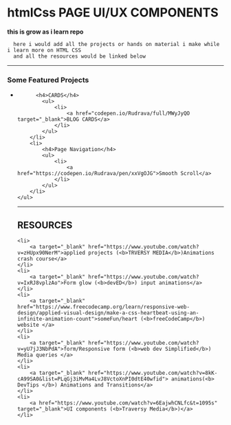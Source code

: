 # htmlCss PAGE UI/UX COMPONENTS

**this is grow as i learn repo**

      here i would add all the projects or hands on material i make while i learn more on HTML CSS 
      and all the resources would be linked below 
      
<hr>

<div>
    <h3>
        Some Featured Projects
    </h3>
    <ul>
        <li>
           
          <h4>CARDS</h4>
            <ul>
                <li>
                    <a href="codepen.io/Rudrava/full/MWyJyQO target="_blank">BLOG CARDS</a>
                </li>
            </ul>
        </li>
        <li>
            <h4>Page Navigation</h4>
            <ul>
                <li>
                    <a href="https://codepen.io/Rudrava/pen/xxVgOJG">Smooth Scroll</a>
                </li>
            </ul>
        </li>
    </ul>
</div>

<ul>
      
<hr>

## RESOURCES
    <li>
        <a target="_blank" href="https://www.youtube.com/watch?v=zHUpx90NerM">applied projects (<b>TRVERSY MEDIA</b>)Animations crash course</a>
    </li>
    <li>
        <a target="_blank" href="https://www.youtube.com/watch?v=IxRJ8vplzAo">Form glow (<b>devED</b>) input animations</a>
    </li>
    <li>
        <a target="_blank" href="https://www.freecodecamp.org/learn/responsive-web-design/applied-visual-design/make-a-css-heartbeat-using-an-infinite-animation-count">someFun/heart (<b>freeCodeCamp</b>) website </a>
    </li>
    <li>
        <a target="_blank" href="https://www.youtube.com/watch?v=yU7jJ3NbPdA">form/Responsive form (<b>web dev Simplified</b>) Media queries </a>
    </li>
    <li>
        <a target="_blank" href="https://www.youtube.com/watch?v=8kK-cA99SA0&list=PLqGj3iMvMa4LvJ8VctoXnPI0dtE40wfid"> animations(<b> DevTips </b>) Animations and Transitions</a>
    </li>
    <li>
        <a href="https://www.youtube.com/watch?v=6EajwhCNLfc&t=1095s" target="_blank">UI components (<b>Traversy Media</b>)</a>
    </li>
 </ul>

